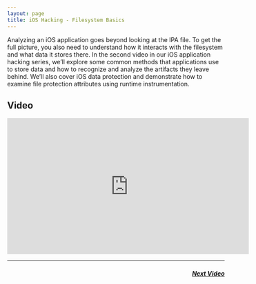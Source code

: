 ```yaml
---
layout: page
title: iOS Hacking - Filesystem Basics
---
```


Analyzing an iOS application goes beyond looking at the IPA file.  To get the full picture, you also need to understand how it interacts with the filesystem and what data it stores there.  In the second video in our iOS application hacking series, we’ll explore some common methods that applications use to store data and how to recognize and analyze the artifacts they leave behind.  We’ll also cover iOS data protection and demonstrate how to examine file protection attributes using runtime instrumentation.


Video
-----

<div class="container">
	<iframe width="560" height="315" src="https://www.youtube-nocookie.com/embed/voYFTRoH4CU" frameborder="0" allow="accelerometer; autoplay; encrypted-media; gyroscope; picture-in-picture" allowfullscreen></iframe>
</div>

<hr style="height:2px;border-width:0;color:gray;background-color:gray">
<h5 style="text-align:right;"> <a href="interapp_communication"> Next Video </a></h5> 